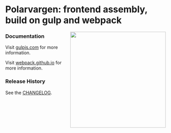 # Polarvargen: frontend assembly, build on gulp and webpack

<img align="right" height="300" src="http://jway.pro/static/polarvargen.svg">


### Documentation

Visit [gulpjs.com](http://gulpjs.com/) for more information.

Visit [webpack.github.io](http://webpack.github.io/) for more information.


### Release History
See the [CHANGELOG](CHANGELOG).
